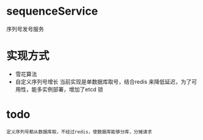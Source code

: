 # sequenceService
序列号发号服务

# 实现方式
- 雪花算法
- 自定义序列号增长
	当前实现是单数据库取号，结合redis 来降低延迟，为了可用性，能多实例部署，增加了etcd 锁

# todo
	定义序列号都从数据库取，不经过redis，使数据库能够分库，分摊请求
